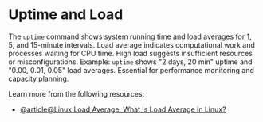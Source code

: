 # Uptime and Load

The `uptime` command shows system running time and load averages for 1, 5, and 15-minute intervals. Load average indicates computational work and processes waiting for CPU time. High load suggests insufficient resources or misconfigurations. Example: `uptime` shows "2 days, 20 min" uptime and "0.00, 0.01, 0.05" load averages. Essential for performance monitoring and capacity planning.



Learn more from the following resources:

- [@article@Linux Load Average: What is Load Average in Linux?](https://www.digitalocean.com/community/tutorials/load-average-in-linux)

